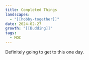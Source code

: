 ```yaml
---
title: Completed Things
landscapes:
  - "[[hobby-together]]"
date: 2024-02-27
growth: "[[Budding]]"
tags:
  - MOC
---
```

Definitely going to get to this one day.
